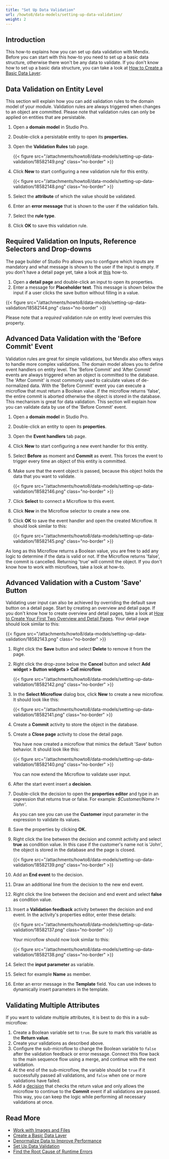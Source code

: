 ```yaml
---
title: "Set Up Data Validation"
url: /howto8/data-models/setting-up-data-validation/
weight: 2
---
```


## Introduction

This how-to explains how you can set up data validation with Mendix. Before you can start with this how-to you need to set up a basic data structure, otherwise there won't be any data to validate. If you don't know how to set up a basic data structure, you can take a look at [How to Create a Basic Data Layer](/howto8/data-models/create-a-basic-data-layer/).

## Data Validation on Entity Level

This section will explain how you can add validation rules to the domain model of your module. Validation rules are always triggered when changes to an object are committed. Please note that validation rules can only be applied on entities that are persistable.

1. Open a **domain model** in Studio Pro.
2. Double-click a persistable entity to open its **properties.**
3. Open the **Validation Rules** tab page.

    {{< figure src="/attachments/howto8/data-models/setting-up-data-validation/18582149.png" class="no-border" >}}

4. Click **New** to start configuring a new validation rule for this entity.

    {{< figure src="/attachments/howto8/data-models/setting-up-data-validation/18582148.png" class="no-border" >}}

5. Select the **attribute** of which the value should be validated.
6. Enter an **error message** that is shown to the user if the validation fails.
7. Select the **rule type**.
8. Click **OK** to save this validation rule.

## Required Validation on Inputs, Reference Selectors and Drop-downs

The page builder of Studio Pro allows you to configure which inputs are mandatory and what message is shown to the user if the input is empty. If you don't have a detail page yet, take a look at [this](/howto8/front-end/create-your-first-two-overview-and-detail-pages/) how-to.

1. Open a **detail page** and double-click an input to open its properties.
2. Enter a message for **Placeholder text**. This message is shown below the input if a user clicks the save button without filling in a value.

{{< figure src="/attachments/howto8/data-models/setting-up-data-validation/18582144.png" class="no-border" >}}

Please note that a *required* validation rule on entity level overrules this property.

## Advanced Data Validation with the 'Before Commit' Event

Validation rules are great for simple validations, but Mendix also offers ways to handle more complex validations. The domain model allows you to define event handlers on entity level. The 'Before Commit' and 'After Commit' events are always triggered when an object is committed to the database. The 'After Commit' is most commonly used to calculate values of de-normalized data. With the 'Before Commit' event you can execute a microflow that must return a Boolean value. If the microflow returns 'false', the entire commit is aborted otherwise the object is stored in the database. This mechanism is great for data validation. This section will explain how you can validate data by use of the 'Before Commit' event.

1. Open a **domain model** in Studio Pro.
2. Double-click an entity to open its **properties**.
3. Open the **Event handlers** tab page.
4. Click **New** to start configuring a new event handler for this entity.
5. Select **Before** as moment and **Commit** as event. This forces the event to trigger every time an object of this entity is committed.
6. Make sure that the event object is passed, because this object holds the data that you want to validate.

    {{< figure src="/attachments/howto8/data-models/setting-up-data-validation/18582146.png" class="no-border" >}}

7. Click **Select** to connect a Microflow to this event.
8. Click **New** in the Microflow selector to create a new one.
9. Click **OK** to save the event handler and open the created Microflow. It should look similar to this:

    {{< figure src="/attachments/howto8/data-models/setting-up-data-validation/18582145.png" class="no-border" >}}

As long as this Microflow returns a Boolean value, you are free to add any logic to determine if the data is valid or not. If the Microflow returns 'false', the commit is cancelled. Returning 'true' will commit the object. If you don't know how to work with microflows, take a look at how-to.

## Advanced Validation with a Custom 'Save' Button

Validating user input can also be achieved by overriding the default save button on a detail page. Start by creating an overview and detail page. If you don't know how to create overview and detail pages, take a look at [How to Create Your First Two Overview and Detail Pages](/howto8/front-end/create-your-first-two-overview-and-detail-pages/). Your detail page should look similar to this:

{{< figure src="/attachments/howto8/data-models/setting-up-data-validation/18582143.png" class="no-border" >}}

1. Right click the **Save** button and select **Delete** to remove it from the page.
2. Right click the drop-zone below the **Cancel** button and select **Add widget > Button widgets > Call microflow**.

    {{< figure src="/attachments/howto8/data-models/setting-up-data-validation/18582142.png" class="no-border" >}}

3. In the **Select Microflow** dialog box, click **New** to create a new microflow. It should look like this:

    {{< figure src="/attachments/howto8/data-models/setting-up-data-validation/18582141.png" class="no-border" >}}

4. Create a **Commit** activity to store the object in the database.
5. Create a **Close page** activity to close the detail page.

    You have now created a microflow that mimics the default 'Save' button behavior. It should look like this:

    {{< figure src="/attachments/howto8/data-models/setting-up-data-validation/18582140.png" class="no-border" >}}

    You can now extend the Microflow to validate user input.
6. After the start event insert a **decision**.
7. Double-click the decision to open the **properties editor** and type in an expression that returns true or false. For example: *$Customer/Name != 'John'*.

    As you can see you can use the **Customer** input parameter in the expression to validate its values.
8. Save the properties by clicking **OK.**
9. Right click the line between the decision and commit activity and select **true** as condition value. In this case if the customer's name not is 'John', the object is stored in the database and the page is closed.

    {{< figure src="/attachments/howto8/data-models/setting-up-data-validation/18582139.png" class="no-border" >}}

10. Add an **End event** to the decision.
11. Draw an additional line from the decision to the new end event.
12. Right click the line between the decision and end event and select **false** as condition value.
13. Insert a **Validation feedback** activity between the decision and end event. In the activity's properties editor, enter these details:

    {{< figure src="/attachments/howto8/data-models/setting-up-data-validation/18582137.png" class="no-border" >}}

    Your microflow should now look similar to this:

    {{< figure src="/attachments/howto8/data-models/setting-up-data-validation/18582138.png" class="no-border" >}}

14. Select the **input parameter** as variable.
15. Select for example **Name** as member.
16. Enter an error message in the **Template** field. You can use indexes to dynamically insert parameters in the template.

## Validating Multiple Attributes

If you want to validate multiple attributes, it is best to do this in a sub-microflow:

1. Create a Boolean variable set to `true`. Be sure to mark this variable as the **Return value**.
2. Create your validations as described above.
3. Configure the sub-microflow to change the Boolean variable to `false` after the validation feedback or error message. Connect this flow back to the main sequence flow using a merge, and continue with the next validation.
4. At the end of the sub-microflow, the variable should be `true` if it successfully passed all validations, and `false` when one or more validations have failed. 
5. Add a [decision](/refguide8/decision/) that checks the return value and only allows the microflow to continue to the **Commit** event if all validations are passed. This way, you can keep the logic while performing all necessary validations at once.

## Read More

* [Work with Images and Files](/howto8/data-models/working-with-images-and-files/)
* [Create a Basic Data Layer](/howto8/data-models/create-a-basic-data-layer/)
* [Denormalize Data to Improve Performance](/howto8/data-models/denormalize-data-to-improve-performance/)
* [Set Up Data Validation](/howto8/data-models/setting-up-data-validation/)
* [Find the Root Cause of Runtime Errors](/howto8/monitoring-troubleshooting/finding-the-root-cause-of-runtime-errors/)
